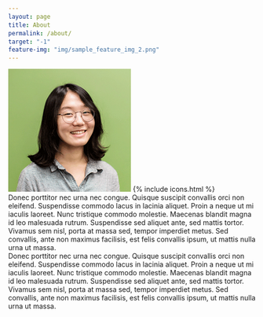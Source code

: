```yaml
---
layout: page
title: About
permalink: /about/
target: "-1"
feature-img: "img/sample_feature_img_2.png"
---
```

<div class="profile">
<img src="img/profile.png" alt="profile picture"/>
{% include icons.html %}
</div>
<div class="tldr padding-small">
Donec porttitor nec urna nec congue. Quisque suscipit convallis orci non eleifend. Suspendisse commodo lacus in lacinia aliquet. Proin a neque ut mi iaculis laoreet. Nunc tristique commodo molestie. Maecenas blandit magna id leo malesuada rutrum. Suspendisse sed aliquet ante, sed mattis tortor. Vivamus sem nisl, porta at massa sed, tempor imperdiet metus. Sed convallis, ante non maximus facilisis, est felis convallis ipsum, ut mattis nulla urna ut massa.
</div>
<div class="resume padding-small">
Donec porttitor nec urna nec congue. Quisque suscipit convallis orci non eleifend. Suspendisse commodo lacus in lacinia aliquet. Proin a neque ut mi iaculis laoreet. Nunc tristique commodo molestie. Maecenas blandit magna id leo malesuada rutrum. Suspendisse sed aliquet ante, sed mattis tortor. Vivamus sem nisl, porta at massa sed, tempor imperdiet metus. Sed convallis, ante non maximus facilisis, est felis convallis ipsum, ut mattis nulla urna ut massa.
</div>